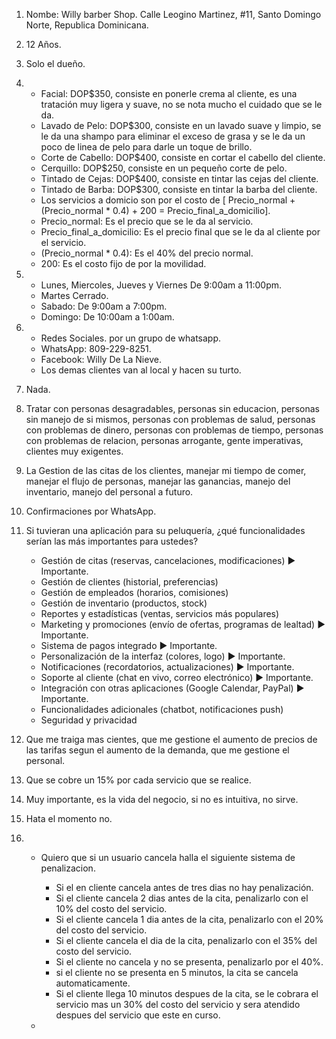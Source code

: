 1.  Nombe: Willy barber Shop.
    Calle Leogino Martinez, #11, Santo Domingo Norte, Republica Dominicana.

2. 12 Años.

3. Solo el dueño.

4.  - Facial: DOP$350, consiste en ponerle crema al cliente, es una tratación muy ligera y suave, no se nota mucho el cuidado que se le da.
    - Lavado de Pelo: DOP$300, consiste en un lavado suave y limpio, se le da una shampo para eliminar el exceso de grasa y se le da un poco de linea de pelo para darle un toque de brillo.
    - Corte de Cabello: DOP$400, consiste en cortar el cabello del cliente.
    - Cerquillo: DOP$250, consiste en un pequeño corte de pelo.
    - Tintado de Cejas: DOP$400, consiste en tintar las cejas del cliente.
    - Tintado de Barba: DOP$300, consiste en tintar la barba del cliente.
    - Los servicios a domicio son por el costo de [ Precio_normal + (Precio_normal * 0.4) + 200 = Precio_final_a_domicilio].
    - Precio_normal: Es el precio que se le da al servicio.
    - Precio_final_a_domicilio: Es el precio final que se le da al cliente por el servicio.
    - (Precio_normal * 0.4): Es el 40% del precio normal.
    - 200: Es el costo fijo de por la movilidad.

5.  - Lunes, Miercoles, Jueves y Viernes De 9:00am a 11:00pm.
    - Martes Cerrado.
    - Sabado: De 9:00am a 7:00pm.
    - Domingo: De 10:00am a 1:00am.

6.  - Redes Sociales. por un grupo de whatsapp.
    - WhatsApp: 809-229-8251.
    - Facebook: Willy De La Nieve.
    - Los demas clientes van al local y hacen su turto.

7. Nada.

8. Tratar con personas desagradables, personas sin educacion, personas sin manejo de si mismos, personas con problemas de salud, personas con problemas de dinero, personas con problemas de tiempo, personas con problemas de relacion, personas arrogante, gente imperativas, clientes muy exigentes.

9. La Gestion de las citas de los clientes, manejar mi tiempo de comer, manejar el flujo de personas, manejar las ganancias, manejo del inventario, manejo del personal a futuro.

10. Confirmaciones por WhatsApp.

11. Si tuvieran una aplicación para su peluquería, ¿qué funcionalidades serían las más importantes para ustedes?
    *   Gestión de citas (reservas, cancelaciones, modificaciones) ► Importante.
    *   Gestión de clientes (historial, preferencias)
    *   Gestión de empleados (horarios, comisiones)
    *   Gestión de inventario (productos, stock)
    *   Reportes y estadísticas (ventas, servicios más populares)
    *   Marketing y promociones (envío de ofertas, programas de lealtad) ► Importante.
    *   Sistema de pagos integrado ► Importante.
    *   Personalización de la interfaz (colores, logo) ► Importante.
    *   Notificaciones (recordatorios, actualizaciones) ► Importante.
    *   Soporte al cliente (chat en vivo, correo electrónico) ► Importante.
    *   Integración con otras aplicaciones (Google Calendar, PayPal) ► Importante.
    *   Funcionalidades adicionales (chatbot, notificaciones push)
    *   Seguridad y privacidad

12. Que me traiga mas cientes, que me gestione el aumento de precios de las tarifas segun el aumento de la demanda, que me gestione el personal.

13. Que se cobre un 15% por cada servicio que se realice.

14. Muy importante, es la vida del negocio, si no es intuitiva, no sirve.

15. Hata el momento no.

16. * Quiero que si un usuario cancela halla el siguiente sistema de penalizacion.
        - Si el en cliente cancela antes de tres dias no hay penalización.
        - Si el cliente cancela 2 dias antes de la cita, penalizarlo con el 10% del costo del servicio.
        - Si el cliente cancela 1 dia antes de la cita, penalizarlo con el 20% del costo del servicio.
        - Si el cliente cancela el dia de la cita, penalizarlo con el 35% del costo del servicio.
        - Si el cliente no cancela y no se presenta, penalizarlo por el 40%.
        - si el cliente no se presenta en 5 minutos, la cita se cancela automaticamente.
        - Si el cliente llega 10 minutos despues de la cita, se le cobrara el servicio mas un 30% del costo del servicio y sera atendido despues del servicio que este en curso.

    * 

